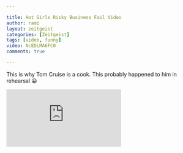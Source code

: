 ```yaml
---

title: Hot Girls Risky Business Fail Video
author: rami
layout: zeitgeist 
categories: [Zeitgeist]
tags: [video, funny]
video: NcEDLMA6FC0
comments: true

---
```


This is why Tom Cruise is a cook. This probably happened to him in rehearsal 😀

<div class="iframe-container">
  <iframe src="https://www.youtube-nocookie.com/embed/NcEDLMA6FC0" frameborder="0" allow="autoplay; encrypted-media" allowfullscreen></iframe>
</div>
